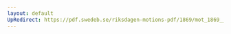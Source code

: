 ```yaml
---
layout: default
UpRedirect: https://pdf.swedeb.se/riksdagen-motions-pdf/1869/mot_1869__fk__00041/mot_1869__fk__00041_004.pdf
---
```

